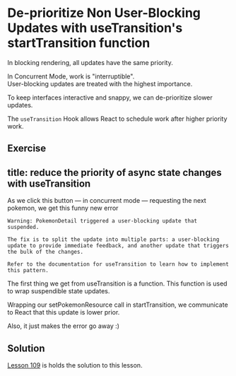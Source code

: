 # De-prioritize Non User-Blocking Updates with useTransition's startTransition function

In blocking rendering, all updates have the same priority.

In Concurrent Mode, work is "interruptible".  
User-blocking updates are treated with the highest importance.

To keep interfaces interactive and snappy, we can de-prioritize slower updates.

The `useTransition` Hook allows React to schedule work after higher priority work.

## Exercise

## title: reduce the priority of async state changes with useTransition

As we click this button — in concurrent mode — requesting the next pokemon, we get this funny new error

```
Warning: PokemonDetail triggered a user-blocking update that suspended.

The fix is to split the update into multiple parts: a user-blocking update to provide immediate feedback, and another update that triggers the bulk of the changes.

Refer to the documentation for useTransition to learn how to implement this pattern.
```

The first thing we get from useTransition is a function.
This function is used to wrap suspendible state updates.

Wrapping our setPokemonResource call in startTransition,
we communicate to React that this update is lower prior.

Also, it just makes the error go away :)

## Solution

[Lesson 109](../109) is holds the solution to this lesson.
